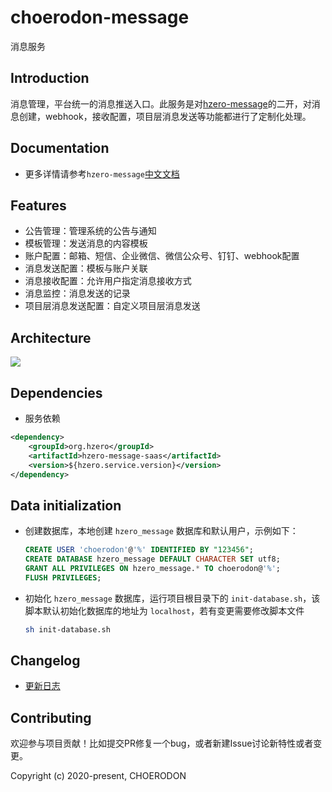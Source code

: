 # choerodon-message
消息服务

## Introduction
消息管理，平台统一的消息推送入口。此服务是对[hzero-message](https://github.com/open-hand/hzero-message.git)的二开，对消息创建，webhook，接收配置，项目层消息发送等功能都进行了定制化处理。

## Documentation
- 更多详情请参考`hzero-message`[中文文档](http://open.hand-china.com/document-center/doc/application/10027/10158?doc_id=4691)

## Features
- 公告管理：管理系统的公告与通知
- 模板管理：发送消息的内容模板
- 账户配置：邮箱、短信、企业微信、微信公众号、钉钉、webhook配置
- 消息发送配置：模板与账户关联
- 消息接收配置：允许用户指定消息接收方式
- 消息监控：消息发送的记录
- 项目层消息发送配置：自定义项目层消息发送

## Architecture

![](http://file.open.hand-china.com/hsop-image/doc_classify/0/9a5fb3d45bea4e209cd22fab5bc7fb9b/20200713171014.png)


## Dependencies


* 服务依赖

```xml
<dependency>
    <groupId>org.hzero</groupId>
    <artifactId>hzero-message-saas</artifactId>
    <version>${hzero.service.version}</version>
</dependency>
```

## Data initialization

- 创建数据库，本地创建 `hzero_message` 数据库和默认用户，示例如下：

  ```sql
  CREATE USER 'choerodon'@'%' IDENTIFIED BY "123456";
  CREATE DATABASE hzero_message DEFAULT CHARACTER SET utf8;
  GRANT ALL PRIVILEGES ON hzero_message.* TO choerodon@'%';
  FLUSH PRIVILEGES;
  ```

- 初始化 `hzero_message` 数据库，运行项目根目录下的 `init-database.sh`，该脚本默认初始化数据库的地址为 `localhost`，若有变更需要修改脚本文件

  ```sh
  sh init-database.sh
  ```
  
## Changelog

- [更新日志](./CHANGELOG.zh-CN.md)


## Contributing

欢迎参与项目贡献！比如提交PR修复一个bug，或者新建Issue讨论新特性或者变更。

Copyright (c) 2020-present, CHOERODON






